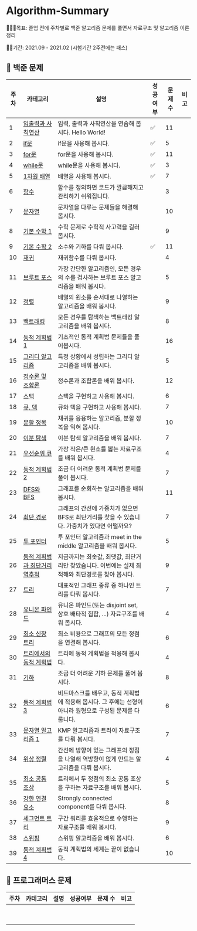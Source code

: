 # Algorithm-Summary

🏃🏻‍♀️목표: 졸업 전에 주차별로 백준 알고리즘 문제를 풀면서 자료구조 및 알고리즘 이론 정리

🏃🏻기간: 2021.09 - 2021.02 (시험기간 2주전에는 패스)

## 🧪 백준 문제

| 주차 | 카테고리                                                     | 설명                                                         | 성공여부 | 문제 수 | 비고 |
| ---- | ------------------------------------------------------------ | ------------------------------------------------------------ | -------- | ------- | ---- |
| 1    | [입출력과 사칙연산](https://www.acmicpc.net/step/1)          | 입력, 출력과 사칙연산을  연습해 봅시다. Hello World!         | ✅        | 11      |      |
| 2    | [if문](https://www.acmicpc.net/step/4)                       | if문을  사용해 봅시다.                                       | ✅        | 5       |      |
| 3    | [for문](https://www.acmicpc.net/step/3)                      | for문을  사용해 봅시다.                                      | ✅        | 11      |      |
| 4    | [while문](https://www.acmicpc.net/step/2)                    | while문을  사용해 봅시다.                                    | ✅        | 3       |      |
| 5    | [1차원 배열](https://www.acmicpc.net/step/6)                 | 배열을  사용해 봅시다.                                       | ✅        | 7       |      |
| 6    | [함수](https://www.acmicpc.net/step/5)                       | 함수를  정의하면 코드가 깔끔해지고 관리하기 쉬워집니다.      |          | 3       |      |
| 7    | [문자열](https://www.acmicpc.net/step/7)                     | 문자열을  다루는 문제들을 해결해 봅시다.                     |          | 10      |      |
| 8    | [기본 수학 1](https://www.acmicpc.net/step/8)                | 수학  문제로 수학적 사고력을 길러 봅시다.                    |          | 9       |      |
| 9    | [기본 수학 2](https://www.acmicpc.net/step/10)               | 소수와  기하를 다뤄 봅시다.                                  | ✅        | 11      |      |
| 10   | [재귀](https://www.acmicpc.net/step/19)                      | 재귀함수를  다뤄 봅시다.                                     |          | 4       |      |
| 11   | [브루트 포스](https://www.acmicpc.net/step/22)               | 가장  간단한 알고리즘인, 모든 경우의 수를 검사하는 브루트 포스 알고리즘을 배워 봅시다. |          | 5       |      |
| 12   | [정렬](https://www.acmicpc.net/step/9)                       | 배열의  원소를 순서대로 나열하는 알고리즘을 배워 봅시다.     |          | 9       |      |
| 13   | [백트래킹](https://www.acmicpc.net/step/34)                  | 모든  경우를 탐색하는 백트래킹 알고리즘을 배워 봅시다.       |          | 8       |      |
| 14   | [동적 계획법 1](https://www.acmicpc.net/step/16)             | 기초적인  동적 계획법 문제들을 풀어봅시다.                   |          | 16      |      |
| 15   | [그리디 알고리즘](https://www.acmicpc.net/step/33)           | 특정  상황에서 성립하는 그리디 알고리즘을 배워 봅시다.       |          | 5       |      |
| 16   | [정수론 및 조합론](https://www.acmicpc.net/step/18)          | 정수론과  조합론을 배워 봅시다.                              |          | 12      |      |
| 17   | [스택](https://www.acmicpc.net/step/11)                      | 스택을  구현하고 사용해 봅시다.                              |          | 6       |      |
| 18   | [큐, 덱](https://www.acmicpc.net/step/12)                    | 큐와  덱을 구현하고 사용해 봅시다.                           |          | 7       |      |
| 19   | [분할 정복](https://www.acmicpc.net/step/20)                 | 재귀를  응용하는 알고리즘, 분할 정복을 익혀 봅시다.          |          | 10      |      |
| 20   | [이분 탐색](https://www.acmicpc.net/step/29)                 | 이분  탐색 알고리즘을 배워 봅시다.                           |          | 7       |      |
| 21   | [우선순위 큐](https://www.acmicpc.net/step/13)               | 가장  작은/큰 원소를 뽑는 자료구조를 배워 봅시다.            |          | 4       |      |
| 22   | [동적 계획법 2](https://www.acmicpc.net/step/17)             | 조금  더 어려운 동적 계획법 문제를 풀어 봅시다.              |          | 7       |      |
| 23   | [DFS와 BFS](https://www.acmicpc.net/step/24)                 | 그래프를  순회하는 알고리즘을 배워 봅시다.                   |          | 11      |      |
| 24   | [최단 경로](https://www.acmicpc.net/step/26)                 | 그래프의  간선에 가중치가 없으면 BFS로 최단거리를 찾을 수 있습니다. 가중치가 있다면 어떨까요? |          | 7       |      |
| 25   | [투 포인터](https://www.acmicpc.net/step/59)                 | 투  포인터 알고리즘과 meet in the middle 알고리즘을 배워 봅시다. |          | 5       |      |
| 26   | [동적 계획법과 최단거리 역추적](https://www.acmicpc.net/step/41) | 지금까지는  최솟값, 최댓값, 최단거리만 찾았습니다. 이번에는 실제 최적해와 최단경로를 찾아 봅시다. |          | 9       |      |
| 27   | [트리](https://www.acmicpc.net/step/23)                      | 대표적인  그래프 종류 중 하나인 트리를 다뤄 봅시다.          |          | 7       |      |
| 28   | [유니온 파인드](https://www.acmicpc.net/step/14)             | 유니온  파인드(또는 disjoint set, 상호 배타적 집합, ...) 자료구조를 배워 봅시다. |          | 4       |      |
| 29   | [최소 신장 트리](https://www.acmicpc.net/step/15)            | 최소  비용으로 그래프의 모든 정점을 연결해 봅시다.           |          | 6       |      |
| 30   | [트리에서의 동적 계획법](https://www.acmicpc.net/step/21)    | 트리에  동적 계획법을 적용해 봅시다.                         |          | 4       |      |
| 31   | [기하](https://www.acmicpc.net/step/45)                      | 조금  더 어려운 기하 문제를 풀어 봅시다.                     |          | 8       |      |
| 32   | [동적 계획법 3](https://www.acmicpc.net/step/31)             | 비트마스크를  배우고, 동적 계획법에 적용해 봅시다. 그 후에는 선형이 아니라 원형으로 구성된 문제를 다룹니다. |          | 6       |      |
| 33   | [문자열 알고리즘 1](https://www.acmicpc.net/step/27)         | KMP  알고리즘과 트라이 자료구조를 다뤄 봅시다.               |          | 7       |      |
| 34   | [위상 정렬](https://www.acmicpc.net/step/25)                 | 간선에  방향이 있는 그래프의 정점을 나열해 역방향이 없게 만드는 알고리즘을 다뤄 봅시다. |          | 4       |      |
| 35   | [최소 공통 조상](https://www.acmicpc.net/step/40)            | 트리에서  두 정점의 최소 공통 조상을 구하는 자료구조를 배워 봅시다. |          | 5       |      |
| 36   | [강한 연결 요소](https://www.acmicpc.net/step/43)            | Strongly  connected component를 다뤄 봅시다.                 |          | 8       |      |
| 37   | [세그먼트 트리](https://www.acmicpc.net/step/35)             | 구간  쿼리를 효율적으로 수행하는 자료구조를 배워 봅시다.     |          | 9       |      |
| 38   | [스위핑](https://www.acmicpc.net/step/39)                    | 스위핑  알고리즘을 배워 봅시다.                              |          | 6       |      |
| 39   | [동적 계획법 4](https://www.acmicpc.net/step/47)             | 동적  계획법의 세계는 끝이 없습니다.                         |          | 10      |      |



## 🧪 프로그래머스 문제

| 주차 | 카테고리 | 설명 | 성공여부 | 문제 수 | 비고 |
| ---- | -------- | ---- | -------- | ------- | ---- |
|      |          |      |          |         |      |
|      |          |      |          |         |      |
|      |          |      |          |         |      |
|      |          |      |          |         |      |
|      |          |      |          |         |      |
|      |          |      |          |         |      |
|      |          |      |          |         |      |
|      |          |      |          |         |      |
|      |          |      |          |         |      |

